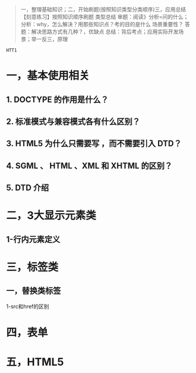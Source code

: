 > 一，整理基础知识；二，开始刷题(按照知识类型分类顺序)三，应用总结
> 【刻意练习】按照知识顺序刷题 类型总结
> 审题：阅读》分析=问的什么；
> 分析：why，怎么解决？用那些知识点？考的目的是什么 场景重要性？
> 答题：解决思路方式有几种？，优缺点
> 总结：背后考点；应用实际开发场景；举一反三，原理

```
HTT1
```



# 一，基本使用相关

## 1. DOCTYPE 的作用是什么？

## 2. 标准模式与兼容模式各有什么区别？

## 3. HTML5 为什么只需要写 <!DOCTYPE HTML>，而不需要引入 DTD？

## 4. SGML 、 HTML 、XML 和 XHTML 的区别？

## 5. DTD 介绍

# 二，3大显示元素类

## 1-行内元素定义

# 三，标签类

## 一，替换类标签

1-src和href的区别

# 四，表单

# 五，HTML5